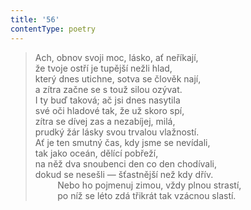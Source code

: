 ```yaml
---
title: '56'
contentType: poetry
---
```


<section>

> Ach, obnov svoji moc, lásko, ať neříkají,  
> že tvoje ostří je tupější nežli hlad,  
> který dnes utichne, sotva se člověk nají,  
> a zítra začne se s touž silou ozývat.  
> I ty buď taková; ač jsi dnes nasytila  
> své oči hladové tak, že už skoro spí,  
> zítra se dívej zas a nezabíjej, milá,  
> prudký žár lásky svou trvalou vlažností.  
> Ať je ten smutný čas, kdy jsme se nevídali,  
> tak jako oceán, dělící pobřeží,  
> na něž dva snoubenci den co den chodívali,  
> dokud se nesešli — šťastnější než kdy dřív.  
>          Nebo ho pojmenuj zimou, vždy plnou strastí,  
>          po níž se léto zdá třikrát tak vzácnou slastí.

</section>
